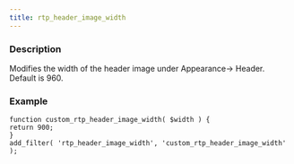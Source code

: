 ```yaml
---
title: rtp_header_image_width
---
```


### Description


Modifies the width of the header image under Appearance-> Header. Default is 960.


### Example



    
    function custom_rtp_header_image_width( $width ) {
    return 900;
    }
    add_filter( 'rtp_header_image_width', 'custom_rtp_header_image_width' );
